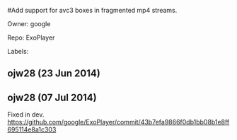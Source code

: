 #Add support for avc3 boxes in fragmented mp4 streams.

Owner: google

Repo: ExoPlayer

Labels: 

## ojw28 (23 Jun 2014)



## ojw28 (07 Jul 2014)

Fixed in dev. https://github.com/google/ExoPlayer/commit/43b7efa9866f0db1bb08b1e8ff695114e8a1c303


